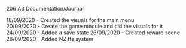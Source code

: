206 A3 Documentation/Journal

18/09/2020 - Created the visuals for the main menu<br/>
20/09/2020 - Create the game module and did the visuals for it<br/>
24/09/2020 - Added a save state
26/09/2020 - Created reward scene
28/09/2020 - Added NZ tts system
